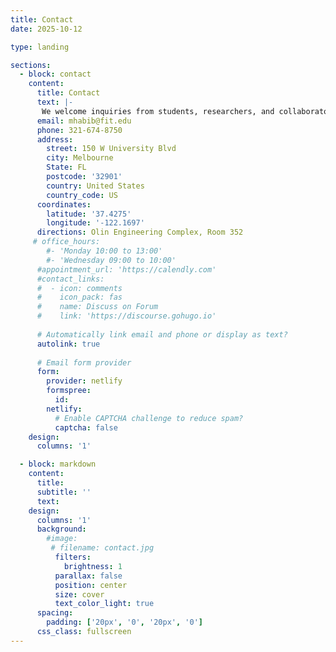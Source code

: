 ```yaml
---
title: Contact
date: 2025-10-12

type: landing

sections:
  - block: contact
    content:
      title: Contact
      text: |-
       We welcome inquiries from students, researchers, and collaborators who find our work interesting. If you’d like to learn more or explore potential opportunities to work together, feel free to contact us.
      email: mhabib@fit.edu
      phone: 321-674-8750
      address:
        street: 150 W University Blvd
        city: Melbourne
        State: FL
        postcode: '32901'
        country: United States
        country_code: US
      coordinates:
        latitude: '37.4275'
        longitude: '-122.1697'
      directions: Olin Engineering Complex, Room 352
     # office_hours:
        #- 'Monday 10:00 to 13:00'
        #- 'Wednesday 09:00 to 10:00'
      #appointment_url: 'https://calendly.com'
      #contact_links:
      #  - icon: comments
      #    icon_pack: fas
      #    name: Discuss on Forum
      #    link: 'https://discourse.gohugo.io'
    
      # Automatically link email and phone or display as text?
      autolink: true
    
      # Email form provider
      form:
        provider: netlify
        formspree:
          id:
        netlify:
          # Enable CAPTCHA challenge to reduce spam?
          captcha: false
    design:
      columns: '1'

  - block: markdown
    content:
      title:
      subtitle: ''
      text:
    design:
      columns: '1'
      background:
        #image: 
         # filename: contact.jpg
          filters:
            brightness: 1
          parallax: false
          position: center
          size: cover
          text_color_light: true
      spacing:
        padding: ['20px', '0', '20px', '0']
      css_class: fullscreen
---
```


